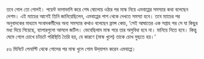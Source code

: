 তবে গোল তো গোলই। পয়েন্ট ভাগাভাগি করে শেষ ষোলোয় ওঠার পর মাস্ক নিয়ে এমবাপ্পের সমস্যার কথা বলেছেন দেশম। এই ম্যাচের আগেই তিনি জানিয়েছিলেন, এমবাপ্পের পাশ থেকে দেখতে সমস্যা হবে। তবে ম্যাচের পর অনুবাদকের মাধ্যমে সংবাদকর্মীদের অন্য সমস্যার কথাও বলেছেন ফ্রান্স কোচ, ‘সেই আঘাতের এক সপ্তাহ পর সে যা কিছুর মধ্য দিয়ে গিয়েছে, ব্যাপারগুলো আসলে জটিল। ভেবেছিলাম মাস্ক পরে তার অসুবিধা হবে না। মানিয়ে নিতে হবে। কিন্তু ঘেমে গেলে চোখে চটচটে পরিস্থিতি তৈরি হয়, যে কারণে (মাস্ক খুলে) তাকে চোখ মুছতে হয়।’

৫৬ মিনিটে পেনাল্টি থেকে গোলের পর মাস্ক খুলে গোল উদ্‌যাপন করেন এমবাপ্পে।
